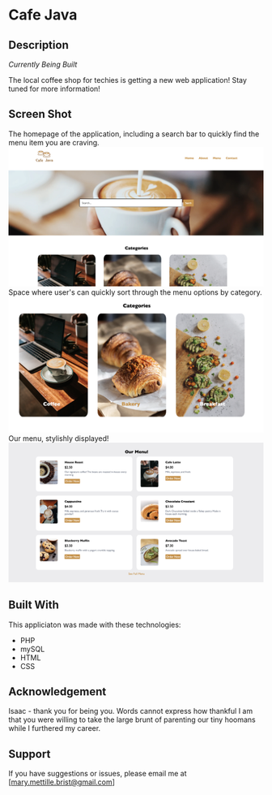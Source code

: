 # Cafe Java

## Description

_Currently Being Built_

The local coffee shop for techies is getting a new web application! Stay tuned for more information!

## Screen Shot
The homepage of the application, including a search bar to quickly find the menu item you are craving.
![Image of the Header of the app - includes an image of latte being poured, a search bar, and ](./screenshots/screenshot_header.png)
Space where user's can quickly sort through the menu options by category.
![Image three boxes side by side - the left with an image of computer and a cup of coffee, titled 'Coffee', the center with an image of a crossiant, titled 'Bakery', and the right with an image of avocado toast, titled 'Breakfast'](./screenshots/screenshot_categories.png)
Our menu, stylishly displayed!
![House Roast - $2.50, Cafe Latte - $4.00, Cappuccino - $4.00, Chocolate Crossiant - $3.50, Blueberry Muffin - $3.50, Avocado Toast - $7.30'](./screenshots/screenshot_menu.png)
## Built With

This appliciaton was made with these technologies:
- PHP
- mySQL
- HTML
- CSS

## Acknowledgement
Isaac - thank you for being you. Words cannot express how thankful I am that you were willing to take the large brunt of parenting our tiny hoomans while I furthered my career.

## Support
If you have suggestions or issues, please email me at [mary.mettille.brist@gmail.com]
